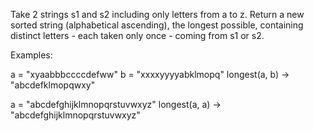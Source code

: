 Take 2 strings s1 and s2 including only letters from a to z. Return a new sorted string (alphabetical ascending), the longest possible, containing distinct letters - each taken only once - coming from s1 or s2.

Examples:

a = "xyaabbbccccdefww"
b = "xxxxyyyyabklmopq"
longest(a, b) -> "abcdefklmopqwxy"

a = "abcdefghijklmnopqrstuvwxyz"
longest(a, a) -> "abcdefghijklmnopqrstuvwxyz"
